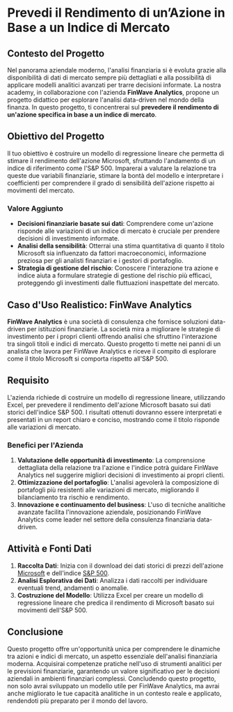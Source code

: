 # Prevedi il Rendimento di un’Azione in Base a un Indice di Mercato

## Contesto del Progetto

Nel panorama aziendale moderno, l'analisi finanziaria si è evoluta grazie alla disponibilità di dati di mercato sempre più dettagliati e alla possibilità di applicare modelli analitici avanzati per trarre decisioni informate. La nostra academy, in collaborazione con l'azienda **FinWave Analytics**, propone un progetto didattico per esplorare l'analisi data-driven nel mondo della finanza. In questo progetto, ti concentrerai sul **prevedere il rendimento di un'azione specifica in base a un indice di mercato**.

## Obiettivo del Progetto

Il tuo obiettivo è costruire un modello di regressione lineare che permetta di stimare il rendimento dell'azione Microsoft, sfruttando l'andamento di un indice di riferimento come l'S&P 500. Imparerai a valutare la relazione tra queste due variabili finanziarie, stimare la bontà del modello e interpretare i coefficienti per comprendere il grado di sensibilità dell'azione rispetto ai movimenti del mercato.

### Valore Aggiunto

- **Decisioni finanziarie basate sui dati**: Comprendere come un'azione risponde alle variazioni di un indice di mercato è cruciale per prendere decisioni di investimento informate.
- **Analisi della sensibilità**: Otterrai una stima quantitativa di quanto il titolo Microsoft sia influenzato da fattori macroeconomici, informazione preziosa per gli analisti finanziari e i gestori di portafoglio.
- **Strategia di gestione del rischio**: Conoscere l'interazione tra azione e indice aiuta a formulare strategie di gestione del rischio più efficaci, proteggendo gli investimenti dalle fluttuazioni inaspettate del mercato.

## Caso d'Uso Realistico: FinWave Analytics

**FinWave Analytics** è una società di consulenza che fornisce soluzioni data-driven per istituzioni finanziarie. La società mira a migliorare le strategie di investimento per i propri clienti offrendo analisi che sfruttino l'interazione tra singoli titoli e indici di mercato. Questo progetto ti mette nei panni di un analista che lavora per FinWave Analytics e riceve il compito di esplorare come il titolo Microsoft si comporta rispetto all'S&P 500.

## Requisito 

L'azienda richiede di costruire un modello di regressione lineare, utilizzando Excel, per prevedere il rendimento dell'azione Microsoft basato sui dati storici dell'indice S&P 500. I risultati ottenuti dovranno essere interpretati e presentati in un report chiaro e conciso, mostrando come il titolo risponde alle variazioni di mercato.

### Benefici per l'Azienda

1. **Valutazione delle opportunità di investimento**: La comprensione dettagliata della relazione tra l'azione e l'indice potrà guidare FinWave Analytics nel suggerire migliori decisioni di investimento ai propri clienti.
2. **Ottimizzazione del portafoglio**: L'analisi agevolerà la composizione di portafogli più resistenti alle variazioni di mercato, migliorando il bilanciamento tra rischio e rendimento.
3. **Innovazione e continuamento del business**: L'uso di tecniche analitiche avanzate facilita l'innovazione aziendale, posizionando FinWave Analytics come leader nel settore della consulenza finanziaria data-driven.

## Attività e Fonti Dati

1. **Raccolta Dati**: Inizia con il download dei dati storici di prezzi dell'azione [Microsoft](https://github.com/Profession-AI/progetti-excel/blob/main/Prevedi%20il%20rendimento%20di%20un%E2%80%99azione%20in%20base%20a%20un%20indice%20di%20mercato/MSFT.csv) e dell'indice [S&P 500](https://github.com/Profession-AI/progetti-excel/blob/main/Prevedi%20il%20rendimento%20di%20un%E2%80%99azione%20in%20base%20a%20un%20indice%20di%20mercato/SPY.csv).
2. **Analisi Esplorativa dei Dati**: Analizza i dati raccolti per individuare eventuali trend, andamenti o anomalie.
3. **Costruzione del Modello**: Utilizza Excel per creare un modello di regressione lineare che predica il rendimento di Microsoft basato sui movimenti dell'S&P 500.

## Conclusione

Questo progetto offre un'opportunità unica per comprendere le dinamiche tra azioni e indici di mercato, un aspetto essenziale dell'analisi finanziaria moderna. Acquisirai competenze pratiche nell'uso di strumenti analitici per le previsioni finanziarie, garantendo un valore significativo per le decisioni aziendali in ambienti finanziari complessi. Concludendo questo progetto, non solo avrai sviluppato un modello utile per FinWave Analytics, ma avrai anche migliorato le tue capacità analitiche in un contesto reale e applicato, rendendoti più preparato per il mondo del lavoro.